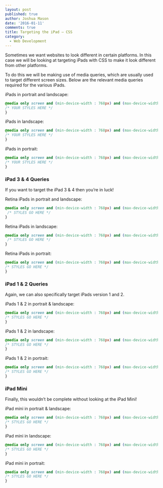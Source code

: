 ```yaml
---
layout: post
published: true
author: Joshua Mason
date: '2016-01-11'
comments: true
title: Targeting the iPad – CSS
category:
  - Web Development
---
```

Sometimes we want websites to look different in certain platforms. In this case we will be looking at targeting iPads with CSS to make it look different from other platforms.

To do this we will be making use of media queries, which are usually used to target different screen sizes. Below are the relevant media queries required for the various iPads.

iPads in portrait and landscape:

```css
@media only screen and (min-device-width : 768px) and (max-device-width : 1024px) {
/* YOUR STYLES HERE */
}
```

iPads in landscape:

```css
@media only screen and (min-device-width : 768px) and (max-device-width : 1024px) and (orientation : landscape) {
/* YOUR STYLES HERE */
}
```

iPads in portrait:

```css
@media only screen and (min-device-width : 768px) and (max-device-width : 1024px) and (orientation : portrait) {
/* YOUR STYLES HERE */
}
```

### iPad 3 & 4 Queries

If you want to target the iPad 3 & 4 then you’re in luck!

Retina iPads in portrait and landscape:

```css
@media only screen and (min-device-width : 768px) and (max-device-width : 1024px) and (-webkit-min-device-pixel-ratio: 2) {
 /* STYLES GO HERE */
}
```

Retina iPads in landscape:

```css
@media only screen and (min-device-width : 768px) and (max-device-width : 1024px) and (orientation : landscape) and (-webkit-min-device-pixel-ratio: 2) {
 /* STYLES GO HERE */
}
```

Retina iPads in portrait:

```css
@media only screen and (min-device-width : 768px) and (max-device-width : 1024px) and (orientation : portrait) and (-webkit-min-device-pixel-ratio: 2) {
/* STYLES GO HERE */
}
```

### iPad 1 & 2 Queries

Again, we can also specifically target iPads version 1 and 2.

iPads 1 & 2 in portrait & landscape:

```css
@media only screen and (min-device-width : 768px) and (max-device-width : 1024px) and (-webkit-min-device-pixel-ratio: 1){
/* STYLES GO HERE */
}
```

iPads 1 & 2 in landscape:

```css
@media only screen and (min-device-width : 768px) and (max-device-width : 1024px) and (orientation : landscape) and (-webkit-min-device-pixel-ratio: 1)  {
/* STYLES GO HERE */
}
```

iPads 1 & 2 in portrait:

```css
@media only screen and (min-device-width : 768px) and (max-device-width : 1024px) and (orientation : portrait) and (-webkit-min-device-pixel-ratio: 1) {
/* STYLES GO HERE */
}
```

### iPad Mini

Finally, this wouldn’t be complete without looking at the iPad Mini!

iPad mini in portrait & landscape:

```css
@media only screen and (min-device-width : 768px) and (max-device-width : 1024px) and (-webkit-min-device-pixel-ratio: 1)  {
/* STYLES GO HERE */
}
```

iPad mini in landscape:

```css
@media only screen and (min-device-width : 768px) and (max-device-width : 1024px) and (orientation : landscape) and (-webkit-min-device-pixel-ratio: 1)  {
/* STYLES GO HERE */
}
```

iPad mini in portrait:

```css
@media only screen and (min-device-width : 768px) and (max-device-width : 1024px) and (orientation : portrait) and (-webkit-min-device-pixel-ratio: 1)  {
/* STYLES GO HERE */
}
```

